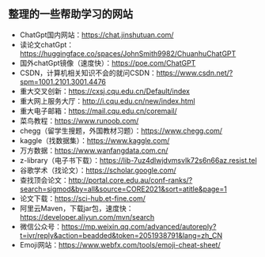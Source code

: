 ## 整理的一些帮助学习的网站

- ChatGpt国内网站：https://chat.jinshutuan.com/
- 读论文chatGpt：https://huggingface.co/spaces/JohnSmith9982/ChuanhuChatGPT
- 国外chatGpt镜像（速度快）：https://poe.com/ChatGPT
- CSDN，计算机相关知识不会的就问CSDN：https://www.csdn.net/?spm=1001.2101.3001.4476
- 重大交叉创新：https://cxsj.cqu.edu.cn/Default/index
- 重大网上服务大厅：http://i.cqu.edu.cn/new/index.html
- 重大电子邮箱：https://mail.cqu.edu.cn/coremail/
- 菜鸟教程：https://www.runoob.com/
- chegg（留学生搜题，外国教材习题）：https://www.chegg.com/
- kaggle（找数据集）：https://www.kaggle.com/
- 万方数据：https://www.wanfangdata.com.cn/
- z-library（电子书下载）：https://lib-7uz4dlwjdvmsvlk72s6n66az.resist.tel
- 谷歌学术（找论文）：https://scholar.google.com/
- 查找顶会论文：http://portal.core.edu.au/conf-ranks/?search=sigmod&by=all&source=CORE2021&sort=atitle&page=1
- 论文下载：https://sci-hub.et-fine.com/
- 阿里云Maven，下载jar包，速度快：https://developer.aliyun.com/mvn/search
- 微信公众号：https://mp.weixin.qq.com/advanced/autoreply?t=ivr/reply&action=beadded&token=2051938791&lang=zh_CN
- Emoji网站：https://www.webfx.com/tools/emoji-cheat-sheet/